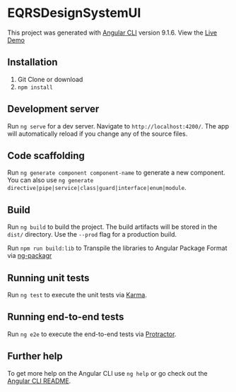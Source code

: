 # EQRSDesignSystemUI

This project was generated with [Angular CLI](https://github.com/angular/angular-cli) version 9.1.6.
View the [Live Demo](https://thomaszhengeqrs.github.io/eqrs-design-system/)

## Installation
1. Git Clone or download 
2. `npm install`

## Development server

Run `ng serve` for a dev server. Navigate to `http://localhost:4200/`. The app will automatically reload if you change any of the source files.

## Code scaffolding

Run `ng generate component component-name` to generate a new component. You can also use `ng generate directive|pipe|service|class|guard|interface|enum|module`.

## Build

Run `ng build` to build the project. The build artifacts will be stored in the `dist/` directory. Use the `--prod` flag for a production build.

Run `npm run build:lib` to Transpile the libraries to Angular Package Format via [ng-packagr](https://github.com/ng-packagr/ng-packagr)

## Running unit tests

Run `ng test` to execute the unit tests via [Karma](https://karma-runner.github.io).

## Running end-to-end tests

Run `ng e2e` to execute the end-to-end tests via [Protractor](http://www.protractortest.org/).

## Further help

To get more help on the Angular CLI use `ng help` or go check out the [Angular CLI README](https://github.com/angular/angular-cli/blob/master/README.md).
